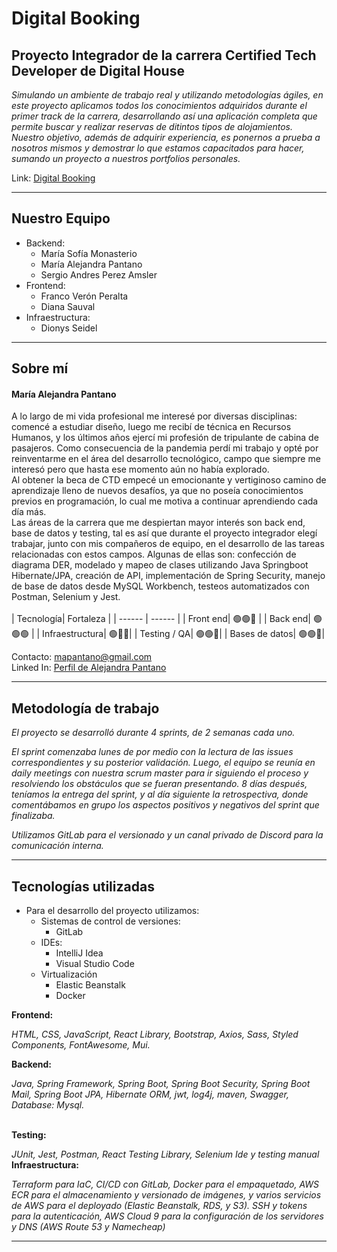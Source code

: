 <h1>Digital Booking</h1>
<strong><h2>Proyecto Integrador de la carrera Certified Tech Developer de Digital House</h2></strong>

_Simulando un ambiente de trabajo real y utilizando metodologías ágiles, en este proyecto aplicamos todos los conocimientos adquiridos durante el primer track de la carrera, desarrollando así una aplicación completa que permite buscar y realizar reservas de ditintos tipos de alojamientos._
<br>
_Nuestro objetivo, además de adquirir experiencia, es ponernos a prueba a nosotros mismos y demostrar lo que estamos capacitados para hacer, sumando un proyecto a nuestros portfolios personales._

Link: [Digital Booking](https://remo-digitalbooking.click/)

<hr />

<strong><h2>Nuestro Equipo</h2></strong>

* Backend:
  * María Sofía Monasterio
  * María Alejandra Pantano
  * Sergio Andres Perez Amsler
* Frontend:
  * Franco Verón Peralta
  * Diana Sauval
* Infraestructura:
  * Dionys Seidel

<hr/>

<strong><h2>Sobre mí</h2></strong>
<h4>María Alejandra Pantano</h4>
A lo largo de mi vida profesional me interesé por diversas disciplinas: comencé a estudiar diseño, luego me recibí de técnica en Recursos Humanos, y los últimos años ejercí mi profesión de tripulante de cabina de pasajeros. Como consecuencia de la pandemia perdí mi trabajo y opté por reinventarme en el área del desarrollo tecnológico, campo que siempre me interesó pero que hasta ese momento aún no había explorado.
<br>
Al obtener la beca de CTD empecé un emocionante y vertiginoso camino de aprendizaje lleno de nuevos desafíos, ya que no poseía conocimientos previos en programación, lo cual me motiva a continuar aprendiendo cada día más.
<br>
Las áreas de la carrera que me despiertan mayor interés son back end, base de datos y testing, tal es así que durante el proyecto integrador elegí trabajar, junto con mis compañeros de equipo, en el desarrollo de las tareas relacionadas con estos campos. Algunas de ellas son: confección de diagrama DER, modelado y mapeo de clases utilizando Java Springboot Hibernate/JPA, creación de API, implementación de Spring Security, manejo de base de datos desde MySQL Workbench, testeos automatizados con Postman, Selenium y Jest.
<br>
<br>
| Tecnología| Fortaleza |
| ------ | ------ |
| Front end| 🟢🟢🔘 |
| Back end| 🟢🟢🟢 |
| Infraestructura| 🟢🔘🔘|
| Testing / QA| 🟢🟢🔘|
| Bases de datos| 🟢🟢🔘|
<br>

Contacto: mapantano@gmail.com
<br>
Linked In: [Perfil de Alejandra Pantano](https://www.linkedin.com/in/alejandra-pantano/)

<hr/>

<strong><h2>Metodología de trabajo</h2></strong>

_El proyecto se desarrolló durante 4 sprints, de 2 semanas cada uno._
<br>

_El sprint comenzaba lunes de por medio con la lectura de las issues correspondientes y su posterior validación. Luego, el equipo se reunía en daily meetings con nuestra scrum master para ir siguiendo el proceso y resolviendo los obstáculos que se fueran presentando. 8 días después, teníamos la entrega del sprint, y al día siguiente la retrospectiva, donde comentábamos en grupo los aspectos positivos y negativos del sprint que finalizaba._
<br>

_Utilizamos GitLab para el versionado y un canal privado de Discord para la comunicación interna._
<hr />

<strong><h2>Tecnologías utilizadas</h2></strong>

* Para el desarrollo del proyecto utilizamos:
  * Sistemas de control de versiones:
    * GitLab
  * IDEs:
    * IntelliJ Idea
    * Visual Studio Code
  * Virtualización
    * Elastic Beanstalk
    * Docker

<strong>Frontend:</strong>
<br>

_HTML, CSS, JavaScript, React Library, Bootstrap, Axios, Sass, Styled Components, FontAwesome, Mui._
<br>

<strong>Backend:</strong>
<br>

_Java, Spring Framework, Spring Boot, Spring Boot Security, Spring Boot Mail, Spring Boot JPA, Hibernate ORM, jwt, log4j, maven, Swagger, Database: Mysql._

<br>
<strong>Testing:</strong>
<br>

_JUnit, Jest, Postman, React Testing Library, Selenium Ide y testing manual_
<br>
<strong>Infraestructura:</strong>
<br>

_Terraform para IaC, CI/CD con GitLab, Docker para el empaquetado, AWS ECR para el almacenamiento y versionado de imágenes, y varios servicios de AWS para el deployado (Elastic Beanstalk, RDS, y S3). SSH y tokens para la autenticación, AWS Cloud 9 para la configuración de los servidores y DNS (AWS Route 53 y Namecheap)_
<br>
<hr />
<br>
